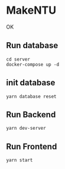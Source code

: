 # MakeNTU

OK

## Run database
```
cd server
docker-compose up -d
```
## init database
```
yarn database reset
```

## Run Backend 
```
yarn dev-server
```

## Run Frontend
```
yarn start
```
